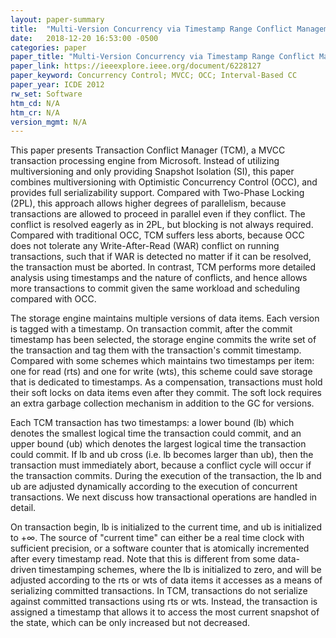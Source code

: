 ```yaml
---
layout: paper-summary
title:  "Multi-Version Concurrency via Timestamp Range Conflict Management"
date:   2018-12-20 16:53:00 -0500
categories: paper
paper_title: "Multi-Version Concurrency via Timestamp Range Conflict Management"
paper_link: https://ieeexplore.ieee.org/document/6228127
paper_keyword: Concurrency Control; MVCC; OCC; Interval-Based CC
paper_year: ICDE 2012
rw_set: Software
htm_cd: N/A
htm_cr: N/A
version_mgmt: N/A
---
```


This paper presents Transaction Conflict Manager (TCM), a MVCC transaction processing engine from Microsoft. 
Instead of utilizing multiversioning and only providing Snapshot Isolation (SI), this paper combines multiversioning 
with Optimistic Concurrency Control (OCC), and provides full serializability support. Compared with Two-Phase Locking (2PL), 
this approach allows higher degrees of parallelism, because transactions are allowed to proceed in parallel even if they conflict. 
The conflict is resolved eagerly as in 2PL, but blocking is not always required. Compared with traditional OCC, TCM 
suffers less aborts, because OCC does not tolerate any Write-After-Read (WAR) conflict on running transactions, such that
if WAR is detected no matter if it can be resolved, the transaction must be aborted. In contrast, TCM performs more detailed 
analysis using timestamps and the nature of conflicts, and hence allows more transactions to commit given the same workload
and scheduling compared with OCC.

The storage engine maintains multiple versions of data items. Each version is tagged with a timestamp. On transaction
commit, after the commit timestamp has been selected, the storage engine commits the write set of the transaction and 
tag them with the transaction's commit timestamp. Compared with some schemes which maintains two timestamps per item: 
one for read (rts) and one for write (wts), this scheme could save storage that is dedicated to timestamps. As a compensation,
transactions must hold their soft locks on data items even after they commit. The soft lock requires an extra garbage collection
mechanism in addition to the GC for versions.

Each TCM transaction has two timestamps: a lower bound (lb) which denotes the smallest logical time the transaction could commit,
and an upper bound (ub) which denotes the largest logical time the transaction could commit. If lb and ub cross (i.e. lb becomes 
larger than ub), then the transaction must immediately abort, because a conflict cycle will occur if the transaction commits. 
During the execution of the transaction, the lb and ub are adjusted dynamically according to the execution of concurrent 
transactions. We next discuss how transactional operations are handled in detail.

On transaction begin, lb is initialized to the current time, and ub is initialized to +&infin;. The source of "current time"
can either be a real time clock with sufficient precision, or a software counter that is atomically incremented after every
timestamp read. Note that this is different from some data-driven timestamping schemes, where the lb is initialized to 
zero, and will be adjusted according to the rts or wts of data items it accesses as a means of serializing committed 
transactions. In TCM, transactions do not serialize against committed transactions using rts or wts. Instead, the transaction
is assigned a timestamp that allows it to access the most current snapshot of the state, which can be only increased but 
not decreased. 

